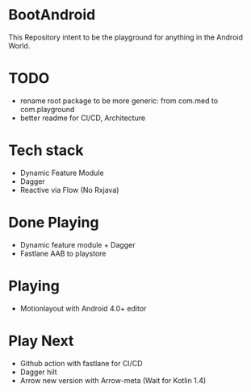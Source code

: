 # BootAndroid
This Repository intent to be the playground for anything in the Android World.

# TODO
- rename root package to be more generic: from com.med to com.playground
- better readme for CI/CD, Architecture

# Tech stack
- Dynamic Feature Module
- Dagger
- Reactive via Flow (No Rxjava)

# Done Playing
- Dynamic feature module + Dagger
- Fastlane AAB to playstore

# Playing
- Motionlayout with Android 4.0+ editor

# Play Next
- Github action with fastlane for CI/CD
- Dagger hilt
- Arrow new version with Arrow-meta (Wait for Kotlin 1.4)
